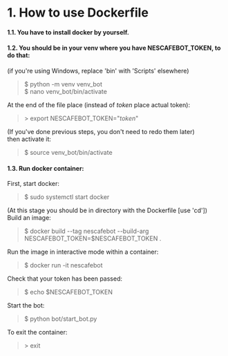 # 1. How to use Dockerfile

#### 1.1. You have to install docker by yourself.
#### 1.2. You should be in your venv where you have NESCAFEBOT_TOKEN, to do that:
(if you're using Windows, replace 'bin' with 'Scripts' elsewhere)
> \$ python -m venv venv_bot  
> \$ nano venv_bot/bin/activate

At the end of the file place (instead of _token_ place actual token):
> \> export NESCAFEBOT_TOKEN="_token_"

(If you've done previous steps, you don't need to redo them later)  
then activate it:
> \$ source venv_bot/bin/activate

#### 1.3. Run docker container:
First, start docker:
> \$ sudo systemctl start docker

(At this stage you should be in directory with the Dockerfile [use 'cd'])   
Build an image:
> \$ docker build --tag nescafebot --build-arg NESCAFEBOT_TOKEN=$NESCAFEBOT_TOKEN .

Run the image in interactive mode within a container:
> \$ docker run -it nescafebot

Check that your token has been passed:
> \$ echo $NESCAFEBOT_TOKEN

Start the bot:
> \$ python bot/start_bot.py

To exit the container:
> \> exit